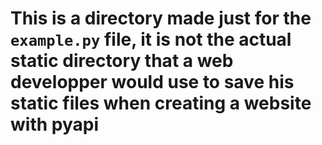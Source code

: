 # This is a directory made just for the `example.py` file, it is not the actual static directory that a web developper would use to save his static files when creating a website with pyapi